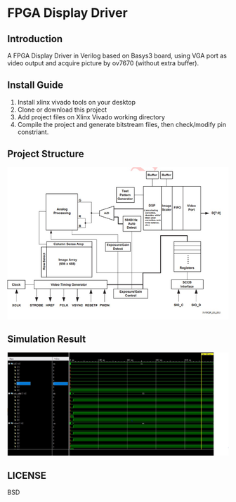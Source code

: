 # FPGA Display Driver

## Introduction
A FPGA Display Driver in Verilog based on Basys3 board, using VGA port as video output and acquire picture by ov7670 (without extra buffer). 
## Install Guide
1. Install xlinx vivado tools on your desktop
2. Clone or download this project
3. Add project files on Xlinx Vivado working directory
4. Compile the project and generate bitstream files, then check/modify pin constriant.
## Project Structure
![avatar](doc/1.jpg)
## Simulation Result
![avatar](doc/2.jpg)
## LICENSE
BSD
